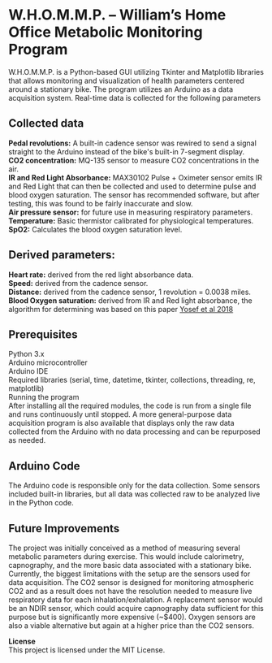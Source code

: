 # **W.H.O.M.M.P. – William’s Home Office Metabolic Monitoring Program**
W.H.O.M.M.P. is a Python-based GUI utilizing Tkinter and Matplotlib libraries that allows monitoring and visualization of health parameters centered around a stationary bike. The program utilizes an Arduino as a data acquisition system. Real-time data is collected for the following parameters
  
## **Collected data**
**Pedal revolutions:** A built-in cadence sensor was rewired to send a signal straight to the Arduino instead of the bike's built-in 7-segment display.  
**CO2 concentration:** MQ-135 sensor to measure CO2 concentrations in the air.  
**IR and Red Light Absorbance:** MAX30102 Pulse + Oximeter sensor emits IR and Red Light that can then be collected and used to determine pulse and blood oxygen saturation. The sensor has recommended software, but after testing, this was found to be fairly inaccurate and slow.  
**Air pressure sensor:** for future use in measuring respiratory parameters.  
**Temperature:** Basic thermistor calibrated for physiological temperatures.  
**SpO2:** Calculates the blood oxygen saturation level.  

## **Derived parameters:**

**Heart rate:** derived from the red light absorbance data.  
**Speed:** derived from the cadence sensor.  
**Distance:** derived from the cadence sensor, 1 revolution = 0.0038 miles.  
**Blood Oxygen saturation:** derived from IR and Red light absorbance, the algorithm for determining was based on this paper [Yosef et al 2018](https://pubmed.ncbi.nlm.nih.gov/30326552/)

## **Prerequisites**
Python 3.x  
Arduino microcontroller  
Arduino IDE  
Required libraries (serial, time, datetime, tkinter, collections, threading, re, matplotlib)  
Running the program  
After installing all the required modules, the code is run from a single file and runs continuously until stopped. A more general-purpose data acquisition program is also available that displays only the raw data collected from the Arduino with no data processing and can be repurposed as needed.  

## **Arduino Code**  
The Arduino code is responsible only for the data collection. Some sensors included built-in libraries, but all data was collected raw to be analyzed live in the Python code.

## **Future Improvements**  
The project was initially conceived as a method of measuring several metabolic parameters during exercise. This would include calorimetry, capnography, and the more basic data associated with a stationary bike. Currently, the biggest limitations with the setup are the sensors used for data acquisition. The CO2 sensor is designed for monitoring atmospheric CO2 and as a result does not have the resolution needed to measure live respiratory data for each inhalation/exhalation. A replacement sensor would be an NDIR sensor, which could acquire capnography data sufficient for this purpose but is significantly more expensive (~$400). Oxygen sensors are also a viable alternative but again at a higher price than the CO2 sensors.

**License**  
This project is licensed under the MIT License.
